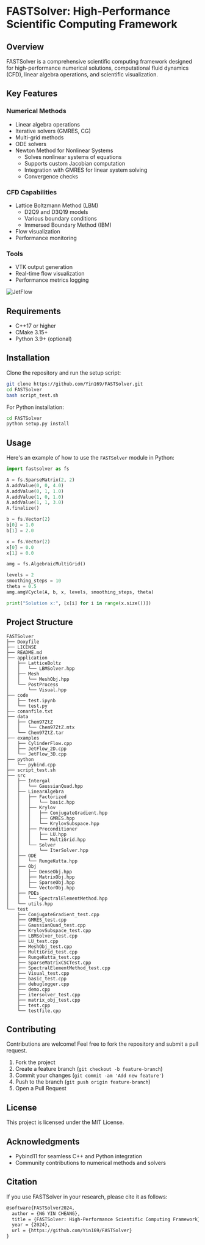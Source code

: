 # FASTSolver: High-Performance Scientific Computing Framework

## Overview
FASTSolver is a comprehensive scientific computing framework designed for high-performance numerical solutions, computational fluid dynamics (CFD), linear algebra operations, and scientific visualization.

## Key Features

### Numerical Methods
- Linear algebra operations
- Iterative solvers (GMRES, CG)
- Multi-grid methods
- ODE solvers
- Newton Method for Nonlinear Systems
  - Solves nonlinear systems of equations
  - Supports custom Jacobian computation
  - Integration with GMRES for linear system solving
  - Convergence checks

### CFD Capabilities
- Lattice Boltzmann Method (LBM)
  - D2Q9 and D3Q19 models
  - Various boundary conditions
  - Immersed Boundary Method (IBM)
- Flow visualization
- Performance monitoring

### Tools
- VTK output generation
- Real-time flow visualization
- Performance metrics logging

![JetFlow](https://github.com/Yin169/FASTSolver/blob/dev/doc/pic_1.png)

## Requirements
- C++17 or higher
- CMake 3.15+
- Python 3.9+ (optional)

## Installation

Clone the repository and run the setup script:

```bash
git clone https://github.com/Yin169/FASTSolver.git
cd FASTSolver
bash script_test.sh
```

For Python installation:

```bash
cd FASTSolver
python setup.py install
```

## Usage

Here's an example of how to use the `FASTSolver` module in Python:

```python
import fastsolver as fs

A = fs.SparseMatrix(2, 2)
A.addValue(0, 0, 4.0)
A.addValue(0, 1, 1.0)
A.addValue(1, 0, 1.0)
A.addValue(1, 1, 3.0)
A.finalize()

b = fs.Vector(2)
b[0] = 1.0
b[1] = 2.0

x = fs.Vector(2)
x[0] = 0.0
x[1] = 0.0

amg = fs.AlgebraicMultiGrid()

levels = 2
smoothing_steps = 10
theta = 0.5
amg.amgVCycle(A, b, x, levels, smoothing_steps, theta)

print("Solution x:", [x[i] for i in range(x.size())])
```

## Project Structure

```
FASTSolver
├── Doxyfile
├── LICENSE
├── README.md
├── application
│   ├── LatticeBoltz
│   │   └── LBMSolver.hpp
│   ├── Mesh
│   │   └── MeshObj.hpp
│   └── PostProcess
│       └── Visual.hpp
├── code
│   ├── test.ipynb
│   └── test.py
├── conanfile.txt
├── data
│   ├── Chem97ZtZ
│   │   └── Chem97ZtZ.mtx
│   └── Chem97ZtZ.tar
├── examples
│   ├── CylinderFlow.cpp
│   ├── JetFlow_2D.cpp
│   └── JetFlow_3D.cpp
├── python
│   └── pybind.cpp
├── script_test.sh
├── src
│   ├── Intergal
│   │   └── GaussianQuad.hpp
│   ├── LinearAlgebra
│   │   ├── Factorized
│   │   │   └── basic.hpp
│   │   ├── Krylov
│   │   │   ├── ConjugateGradient.hpp
│   │   │   ├── GMRES.hpp
│   │   │   └── KrylovSubspace.hpp
│   │   ├── Preconditioner
│   │   │   ├── LU.hpp
│   │   │   └── MultiGrid.hpp
│   │   └── Solver
│   │       └── IterSolver.hpp
│   ├── ODE
│   │   └── RungeKutta.hpp
│   ├── Obj
│   │   ├── DenseObj.hpp
│   │   ├── MatrixObj.hpp
│   │   ├── SparseObj.hpp
│   │   └── VectorObj.hpp
│   ├── PDEs
│   │   └── SpectralElementMethod.hpp
│   └── utils.hpp
└── test
    ├── ConjugateGradient_test.cpp
    ├── GMRES_test.cpp
    ├── GaussianQuad_test.cpp
    ├── KrylovSubspace_test.cpp
    ├── LBMSolver_test.cpp
    ├── LU_test.cpp
    ├── MeshObj_test.cpp
    ├── MultiGrid_test.cpp
    ├── RungeKutta_test.cpp
    ├── SparseMatrixCSCTest.cpp
    ├── SpectralElementMethod_test.cpp
    ├── Visual_test.cpp
    ├── basic_test.cpp
    ├── debuglogger.cpp
    ├── demo.cpp
    ├── itersolver_test.cpp
    ├── matrix_obj_test.cpp
    ├── test.cpp
    └── testfile.cpp
```

## Contributing

Contributions are welcome! Feel free to fork the repository and submit a pull request.

1. Fork the project
2. Create a feature branch (`git checkout -b feature-branch`)
3. Commit your changes (`git commit -am 'Add new feature'`)
4. Push to the branch (`git push origin feature-branch`)
5. Open a Pull Request

## License

This project is licensed under the MIT License.

## Acknowledgments

- Pybind11 for seamless C++ and Python integration
- Community contributions to numerical methods and solvers

## Citation

If you use FASTSolver in your research, please cite it as follows:

```markdown
@software{FASTSolver2024,
  author = {NG YIN CHEANG},
  title = {FASTSolver: High-Performance Scientific Computing Framework},
  year = {2024},
  url = {https://github.com/Yin169/FASTSolver}
}
```

